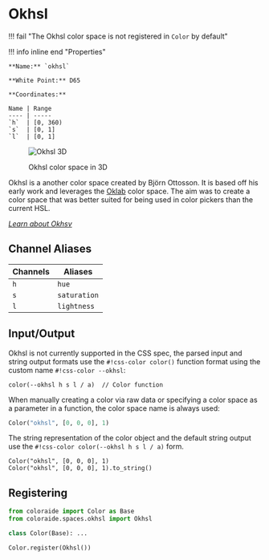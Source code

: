 # Okhsl

!!! fail "The Okhsl color space is not registered in `Color` by default"

<div class="info-container" markdown>
!!! info inline end "Properties"

    **Name:** `okhsl`

    **White Point:** D65

    **Coordinates:**

    Name | Range
    ---- | -----
    `h`  | [0, 360)
    `s`  | [0, 1]
    `l`  | [0, 1]

<figure markdown>

![Okhsl 3D](../images/okhsl-3d.png)

<figcaption markdown>
Okhsl color space in 3D
</figcaption>
</figure>

Okhsl is a another color space created by Björn Ottosson. It is based off his early work and leverages the
[Oklab](./oklab.md) color space. The aim was to create a color space that was better suited for being used in color pickers
than the current HSL.

_[Learn about Okhsv](https://bottosson.github.io/posts/colorpicker/)_
</div>

## Channel Aliases

Channels    | Aliases
----------- | -------
`h`         | `hue`
`s`         | `saturation`
`l`         | `lightness`

## Input/Output

Okhsl is not currently supported in the CSS spec, the parsed input and string output formats use the
`#!css-color color()` function format using the custom name `#!css-color --okhsl`:

```css-color
color(--okhsl h s l / a)  // Color function
```

When manually creating a color via raw data or specifying a color space as a parameter in a function, the color
space name is always used:

```py
Color("okhsl", [0, 0, 0], 1)
```

The string representation of the color object and the default string output use the
`#!css-color color(--okhsl h s l / a)` form.

```playground
Color("okhsl", [0, 0, 0], 1)
Color("okhsl", [0, 0, 0], 1).to_string()
```

## Registering

```py
from coloraide import Color as Base
from coloraide.spaces.okhsl import Okhsl

class Color(Base): ...

Color.register(Okhsl())
```
